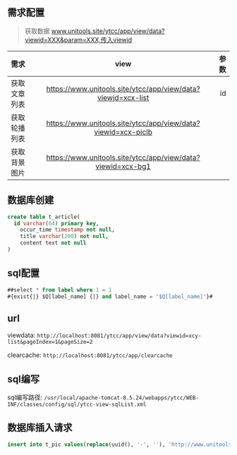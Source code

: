 ## 需求配置

> 获取数据 www.unitools.site/ytcc/app/view/data?viewid=XXX&param=XXX,传入viewid


|     需求     |                              view                             | 参数 |
| :----------- | :-----------------------------------------------------------: | ---: |
| 获取文章列表 |  https://www.unitools.site/ytcc/app/view/data?viewid=xcx-list |   id |
| 获取轮播列表 | https://www.unitools.site/ytcc/app/view/data?viewid=xcx-piclb |      |
| 获取背景图片 |  https://www.unitools.site/ytcc/app/view/data?viewid=xcx-bg1  |      |


## 数据库创建

```sql
create table t_article(
  id varchar(64) primary key,
	occur_time timestamp not null,
	title varchar(200) not null,
	content text not null
)
```

## sql配置

```sql
##select * from label where 1 = 1
#{exist{|} $Q[label_name] {|} and label_name = '$Q[label_name]'}#
```


## url

viewdata: `http://localhost:8081/ytcc/app/view/data?viewid=xcy-list&pageIndex=1&pageSize=2`

clearcache: `http://localhost:8081/ytcc/app/clearcache`


## sql编写

sql编写路径: `/usr/local/apache-tomcat-8.5.24/webapps/ytcc/WEB-INF/classes/config/sql/ytcc-view-sqlList.xml`


## 数据库插入请求

```sql
insert into t_pic values(replace(uuid(), '-', ''), 'http://www.unitools.site/ytcc/static/pic/bg_gyyt.jpg', SYSDATE(), 'bg')
```
